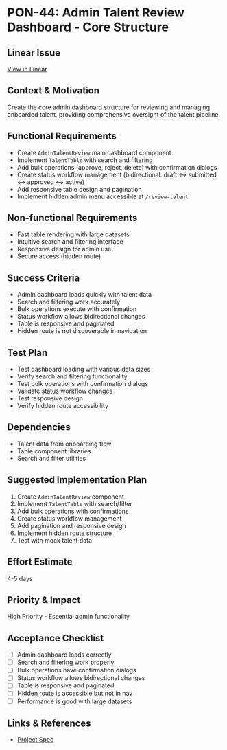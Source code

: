 # PON-44: Admin Talent Review Dashboard - Core Structure

## Linear Issue
[View in Linear](https://linear.app/metresearch/issue/PON-44/admin-talent-review-dashboard-core-structure)

## Context & Motivation
Create the core admin dashboard structure for reviewing and managing onboarded talent, providing comprehensive oversight of the talent pipeline.

## Functional Requirements
- Create `AdminTalentReview` main dashboard component
- Implement `TalentTable` with search and filtering
- Add bulk operations (approve, reject, delete) with confirmation dialogs
- Create status workflow management (bidirectional: draft ↔ submitted ↔ approved ↔ active)
- Add responsive table design and pagination
- Implement hidden admin menu accessible at `/review-talent`

## Non-functional Requirements
- Fast table rendering with large datasets
- Intuitive search and filtering interface
- Responsive design for admin use
- Secure access (hidden route)

## Success Criteria
- Admin dashboard loads quickly with talent data
- Search and filtering work accurately
- Bulk operations execute with confirmation
- Status workflow allows bidirectional changes
- Table is responsive and paginated
- Hidden route is not discoverable in navigation

## Test Plan
- Test dashboard loading with various data sizes
- Verify search and filtering functionality
- Test bulk operations with confirmation dialogs
- Validate status workflow changes
- Test responsive design
- Verify hidden route accessibility

## Dependencies
- Talent data from onboarding flow
- Table component libraries
- Search and filter utilities

## Suggested Implementation Plan
1. Create `AdminTalentReview` component
2. Implement `TalentTable` with search/filter
3. Add bulk operations with confirmations
4. Create status workflow management
5. Add pagination and responsive design
6. Implement hidden route structure
7. Test with mock talent data

## Effort Estimate
4-5 days

## Priority & Impact
High Priority - Essential admin functionality

## Acceptance Checklist
- [ ] Admin dashboard loads correctly
- [ ] Search and filtering work properly
- [ ] Bulk operations have confirmation dialogs
- [ ] Status workflow allows bidirectional changes
- [ ] Table is responsive and paginated
- [ ] Hidden route is accessible but not in nav
- [ ] Performance is good with large datasets

## Links & References
- [Project Spec](../spec.md) 